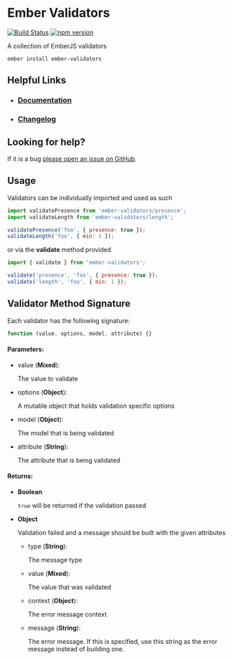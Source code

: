 # Ember Validators

[![Build Status](https://github.com/offirgolan/ember-validators/actions/workflows/ci.yml/badge.svg)](https://github.com/offirgolan/ember-validators/actions/workflows/ci.yml)
[![npm version](https://badge.fury.io/js/ember-validators.svg)](http://badge.fury.io/js/ember-validators)

A collection of EmberJS validators


```shell
ember install ember-validators
```

## Helpful Links

- ### [Documentation](https://adopted-ember-addons.github.io/ember-validators)
- ### [Changelog](CHANGELOG.md)

## Looking for help?

If it is a bug [please open an issue on GitHub](http://github.com/offirgolan/ember-validators/issues).

## Usage

Validators can be individually imported and used as such

```js
import validatePresence from 'ember-validators/presence';
import validateLength from 'ember-validators/length';

validatePresence('foo', { presence: true });
validateLength('foo', { min: 1 });
```

or via the **validate** method provided

```js
import { validate } from 'ember-validators';

validate('presence', 'foo', { presence: true });
validate('length', 'foo', { min: 1 });
```

## Validator Method Signature

Each validator has the following signature:

```js
function (value, options, model, attribute) {}
```

#### Parameters:

- value (**Mixed**):

  The value to validate

- options (**Object**):

  A mutable object that holds validation specific options

- model (**Object**):

  The model that is being validated

- attribute (**String**):

  The attribute that is being validated

#### Returns:

- **Boolean**

  `true` will be returned if the validation passed

- **Object**

  Validation failed and a message should be built with the given attributes

  - type (**String**):

    The message type

  - value (**Mixed**):

    The value that was validated

  - context (**Object**):

    The error message context

  - message (**String**):

    The error message. If this is specified, use this string as the error message instead of building one.
